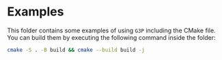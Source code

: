 # Examples
This folder contains some examples of using `G3P` including the CMake
file. You can build them by executing the following command inside the
folder:
```bash
cmake -S . -B build && cmake --build build -j
```
